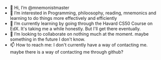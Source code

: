 - 👋 Hi, I’m @mnemonistmaster
- 👀 I’m interested in Programming, philoosophy, reading, mnemonics and learning to do things more effectively and efficiently
- 🌱 I’m currently learning by going through the Havard CS50 Course on EdX. It's taking me a while honestly. But I'll get there eventually.
- 💞️ I’m looking to collaborate on nothing much at the moment. maybe something in the future I don't know. 
- 📫 How to reach me: I don't currently have a way of contacting me. maybe there is a way of contacting me through github?

<!---
mnemonistmaster/mnemonistmaster is a ✨ special ✨ repository because its `README.md` (this file) appears on your GitHub profile.
You can click the Preview link to take a look at your changes.
--->
